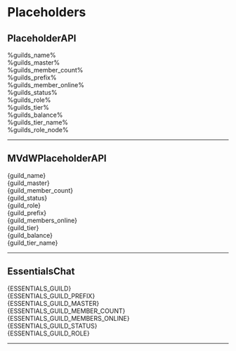# Placeholders

## PlaceholderAPI
%guilds_name%  
%guilds_master%  
%guilds_member_count%  
%guilds_prefix%  
%guilds_member_online%  
%guilds_status%  
%guilds_role%  
%guilds_tier%  
%guilds_balance%  
%guilds_tier_name%  
%guilds_role_node%  
___

## MVdWPlaceholderAPI
{guild_name}  
{guild_master}  
{guild_member_count}  
{guild_status}  
{guild_role}  
{guild_prefix}  
{guild_members_online}  
{guild_tier}  
{guild_balance}  
{guild_tier_name}  
___

## EssentialsChat
{ESSENTIALS_GUILD}  
{ESSENTIALS_GUILD_PREFIX}  
{ESSENTIALS_GUILD_MASTER}  
{ESSENTIALS_GUILD_MEMBER_COUNT}  
{ESSENTIALS_GUILD_MEMBERS_ONLINE}  
{ESSENTIALS_GUILD_STATUS}  
{ESSENTIALS_GUILD_ROLE}  
___
